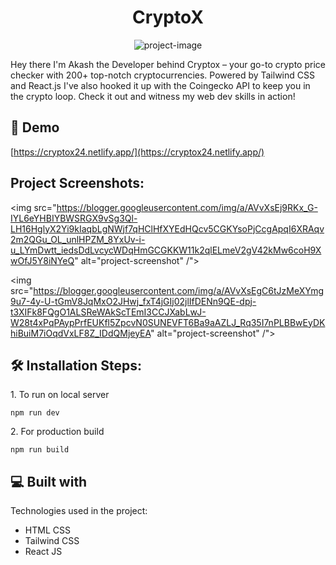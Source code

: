 <h1 align="center" id="title">CryptoX</h1>

<p align="center"><img src="https://socialify.git.ci/Akash8245/CryptoX/image?description=1&amp;descriptionEditable=Built%20with%20Tailwind%20CSS%20and%20React%20JS&amp;font=Bitter&amp;language=1&amp;name=1&amp;owner=1&amp;pattern=Solid&amp;theme=Dark" alt="project-image"></p>

<p id="description">Hey there I'm Akash the Developer behind Cryptox – your go-to crypto price checker with 200+ top-notch cryptocurrencies. Powered by Tailwind CSS and React.js I've also hooked it up with the Coingecko API to keep you in the crypto loop. Check it out and witness my web dev skills in action!</p>

<h2>🚀 Demo</h2>

[https://cryptox24.netlify.app/](https://cryptox24.netlify.app/)

<h2>Project Screenshots:</h2>

<img src="https://blogger.googleusercontent.com/img/a/AVvXsEj9RKx_G-IYL6eYHBIYBWSRGX9vSg3Ql-LH16HglyX2Yi9kIaqbLgNWjf7qHClHfXYEdHQcv5CGKYsoPjCcgApqI6XRAqv2m2QGu_OL_unlHPZM_8YxUv-i-u_LYmDwtt_iedsDdLvcycWDqHmGCGKKW11k2qlELmeV2gV42kMw6coH9XwOfJ5Y8iNYeQ" alt="project-screenshot" /">

<img src="https://blogger.googleusercontent.com/img/a/AVvXsEgC6tJzMeXYmg9u7-4y-U-tGmV8JqMxO2JHwj_fxT4jGIj02jlIfDENn9QE-dpj-t3XIFk8FQgO1ALSReWAkScTEmI3CCJXabLwJ-W28t4xPqPAypPrfEUKfl5ZpcvN0SUNEVFT6Ba9aAZLJ_Rq35I7nPLBBwEyDKhiBuiM7iOqdVxLF8Z_IDdQMjeyEA" alt="project-screenshot" /">

<h2>🛠️ Installation Steps:</h2>

<p>1. To run on local server</p>

```
npm run dev
```

<p>2. For production build</p>

```
npm run build
```

  
  
<h2>💻 Built with</h2>

Technologies used in the project:

*   HTML CSS
*   Tailwind CSS
*   React JS

